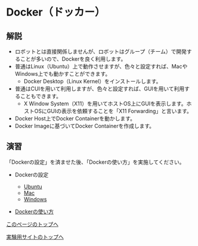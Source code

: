 # Docker（ドッカー）

## 解説
- ロボットとは直接関係しませんが、ロボットはグループ（チーム）で開発することが多いので、Dockerを良く利用します。
- 普通はLinux（Ubuntu）上で動作させますが、色々と設定すれば、MacやWindows上でも動かすことができます。
    - Docker Desktop（Linux Kernel）をインストールします。
- 普通はCUIを用いて利用しますが、色々と設定すれば、GUIを用いて利用することもできます。
    - X Window System（X11）を用いてホストOS上にGUIを表示します。ホストOSにGUIの表示を依頼することを「X11 Forwarding」と言います。
- Docker Host上でDocker Containerを動かします。
- Docker Imageに基づいてDocker Containerを作成します。

## 演習
「Dockerの設定」を済ませた後、「Dockerの使い方」を実施してください。

- Dockerの設定
    - [Ubuntu](https://stl-apu.github.io/laboratory_experiments/docker_ubuntu)
    - [Mac](https://stl-apu.github.io/laboratory_experiments/docker_mac)
    - [Windows](https://stl-apu.github.io/laboratory_experiments/docker_windows)

- [Dockerの使い方](https://stl-apu.github.io/laboratory_experiments/docker_commands)

[このページのトップへ](#)

[実験用サイトのトップへ](https://stl-apu.github.io/laboratory_experiments/)

